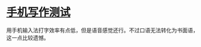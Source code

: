 # [手机写作测试](https://github.com/drunkwretch/drunkwretch.github.io/issues/4)

用手机输入法打字效率有点低，但是语音感觉还行。不过口语无法转化为书面语，这一点比较遗憾。